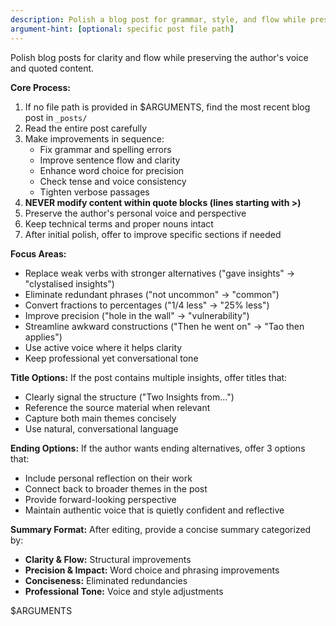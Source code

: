```yaml
---
description: Polish a blog post for grammar, style, and flow while preserving quotes
argument-hint: [optional: specific post file path]
---
```


Polish blog posts for clarity and flow while preserving the author's voice and quoted content.

**Core Process:**
1. If no file path is provided in $ARGUMENTS, find the most recent blog post in `_posts/`
2. Read the entire post carefully
3. Make improvements in sequence:
   - Fix grammar and spelling errors
   - Improve sentence flow and clarity
   - Enhance word choice for precision
   - Check tense and voice consistency
   - Tighten verbose passages
4. **NEVER modify content within quote blocks (lines starting with >)**
5. Preserve the author's personal voice and perspective
6. Keep technical terms and proper nouns intact
7. After initial polish, offer to improve specific sections if needed

**Focus Areas:**
- Replace weak verbs with stronger alternatives ("gave insights" → "clystalised insights")
- Eliminate redundant phrases ("not uncommon" → "common")
- Convert fractions to percentages ("1/4 less" → "25% less")
- Improve precision ("hole in the wall" → "vulnerability")
- Streamline awkward constructions ("Then he went on" → "Tao then applies")
- Use active voice where it helps clarity
- Keep professional yet conversational tone

**Title Options:**
If the post contains multiple insights, offer titles that:
- Clearly signal the structure ("Two Insights from...")
- Reference the source material when relevant
- Capture both main themes concisely
- Use natural, conversational language

**Ending Options:**
If the author wants ending alternatives, offer 3 options that:
- Include personal reflection on their work
- Connect back to broader themes in the post
- Provide forward-looking perspective
- Maintain authentic voice that is quietly confident and reflective

**Summary Format:**
After editing, provide a concise summary categorized by:
- **Clarity & Flow:** Structural improvements
- **Precision & Impact:** Word choice and phrasing improvements  
- **Conciseness:** Eliminated redundancies
- **Professional Tone:** Voice and style adjustments

$ARGUMENTS
